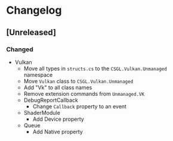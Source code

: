 # Changelog

## [Unreleased]
### Changed
- Vulkan
  - Move all types in `structs.cs` to the `CSGL.Vulkan.Unmanaged` namespace
  - Move `Vulkan` class to `CSGL.Vulkan.Unmanaged`
  - Add "Vk" to all class names
  - Remove extension commands from `Unmanaged.VK`
  - DebugReportCallback
    - Change `Callback` property to an event
  - ShaderModule
    - Add Device property
  - Queue
    - Add Native property